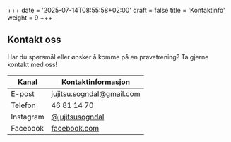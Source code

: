 +++
date = '2025-07-14T08:55:58+02:00'
draft = false
title = 'Kontaktinfo'
weight = 9
+++

## Kontakt oss

Har du spørsmål eller ønsker å komme på en prøvetrening? Ta gjerne kontakt med oss!

| Kanal      | Kontaktinformasjon                      |
|------------|------------------------------------------|
| E-post     | [jujitsu.sogndal@gmail.com](mailto:jujitsu.sogndal@gmail.com)      |
| Telefon    | 46 81 14 70                              |
| Instagram  | [@jujitsusogndal](https://instagram.com/jujitsusogndal) |
| Facebook   | [facebook.com](https://www.facebook.com/profile.php?id=100066888734517) |
